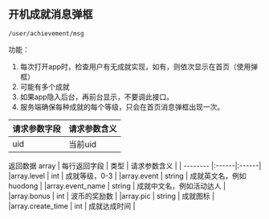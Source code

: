 
## 开机成就消息弹框

~~~
/user/achievement/msg
~~~

功能：  

1. 每次打开app时，检查用户有无成就实现，如有，则依次显示在首页（使用弹框）
1. 可能有多个成就
1. 如果app隐入后台，再前台显示，不要调此接口。
1. 服务端确保每种成就的每个等级，只会在首页消息弹框出现一次。


| 请求参数字段        | 请求参数含义  |
| -------- |:------|
|uid         |  当前uid|


返回数据 array
| 每行返回字段 | 类型       | 请求参数含义  |
| -------- |:------|:------|
|array.level     | int | 成就等级，0-3 |
|array.event       | string | 成就英文名，例如huodong |
|array.event_name  | string | 成就中文名，例如活动达人 |
|array.bonus       | int    | 波币的奖励数 |
|array.pic         | string | 成就图标 |
|array.create_time | int    | 成就达成时间 |












